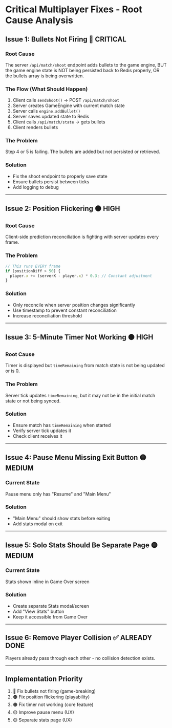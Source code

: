 # Critical Multiplayer Fixes - Root Cause Analysis

## Issue 1: Bullets Not Firing 🔴 CRITICAL

### Root Cause
The server `/api/match/shoot` endpoint adds bullets to the game engine, BUT the game engine state is NOT being persisted back to Redis properly, OR the bullets array is being overwritten.

### The Flow (What Should Happen)
1. Client calls `sendShoot()` → POST `/api/match/shoot`
2. Server creates GameEngine with current match state
3. Server calls `engine.addBullet()`
4. Server saves updated state to Redis
5. Client calls `/api/match/state` → gets bullets
6. Client renders bullets

### The Problem
Step 4 or 5 is failing. The bullets are added but not persisted or retrieved.

### Solution
- Fix the shoot endpoint to properly save state
- Ensure bullets persist between ticks
- Add logging to debug

---

## Issue 2: Position Flickering 🟠 HIGH

### Root Cause
Client-side prediction reconciliation is fighting with server updates every frame.

### The Problem
```javascript
// This runs EVERY frame
if (positionDiff > 50) {
  player.x += (serverX - player.x) * 0.3; // Constant adjustment
}
```

### Solution
- Only reconcile when server position changes significantly
- Use timestamp to prevent constant reconciliation
- Increase reconciliation threshold

---

## Issue 3: 5-Minute Timer Not Working 🟠 HIGH

### Root Cause
Timer is displayed but `timeRemaining` from match state is not being updated or is 0.

### The Problem
Server tick updates `timeRemaining`, but it may not be in the initial match state or not being synced.

### Solution
- Ensure match has `timeRemaining` when started
- Verify server tick updates it
- Check client receives it

---

## Issue 4: Pause Menu Missing Exit Button 🟡 MEDIUM

### Current State
Pause menu only has "Resume" and "Main Menu"

### Solution
- "Main Menu" should show stats before exiting
- Add stats modal on exit

---

## Issue 5: Solo Stats Should Be Separate Page 🟡 MEDIUM

### Current State
Stats shown inline in Game Over screen

### Solution
- Create separate Stats modal/screen
- Add "View Stats" button
- Keep it accessible from Game Over

---

## Issue 6: Remove Player Collision ✅ ALREADY DONE

Players already pass through each other - no collision detection exists.

---

## Implementation Priority

1. 🔴 Fix bullets not firing (game-breaking)
2. 🟠 Fix position flickering (playability)
3. 🟠 Fix timer not working (core feature)
4. 🟡 Improve pause menu (UX)
5. 🟡 Separate stats page (UX)
